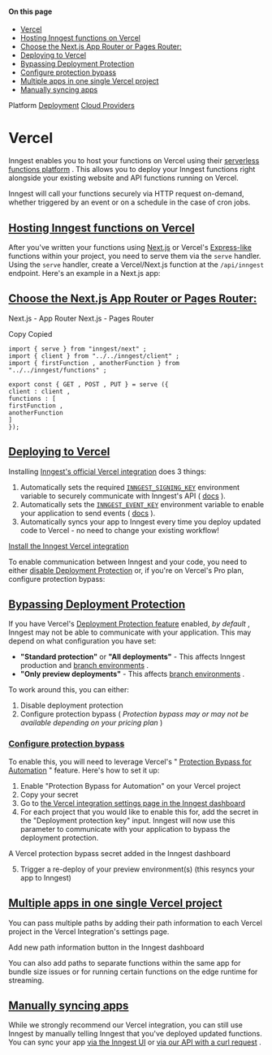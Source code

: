 #### On this page

- [Vercel](\docs\deploy\vercel#vercel)
- [Hosting Inngest functions on Vercel](\docs\deploy\vercel#hosting-inngest-functions-on-vercel)
- [Choose the Next.js App Router or Pages Router:](\docs\deploy\vercel#choose-the-next-js-app-router-or-pages-router)
- [Deploying to Vercel](\docs\deploy\vercel#deploying-to-vercel)
- [Bypassing Deployment Protection](\docs\deploy\vercel#bypassing-deployment-protection)
- [Configure protection bypass](\docs\deploy\vercel#configure-protection-bypass)
- [Multiple apps in one single Vercel project](\docs\deploy\vercel#multiple-apps-in-one-single-vercel-project)
- [Manually syncing apps](\docs\deploy\vercel#manually-syncing-apps)

Platform [Deployment](\docs\platform\deployment) [Cloud Providers](\docs\deploy\vercel)

# Vercel

Inngest enables you to host your functions on Vercel using their [serverless functions platform](https://vercel.com/docs/concepts/functions/serverless-functions) . This allows you to deploy your Inngest functions right alongside your existing website and API functions running on Vercel.

Inngest will call your functions securely via HTTP request on-demand, whether triggered by an event or on a schedule in the case of cron jobs.

## [Hosting Inngest functions on Vercel](\docs\deploy\vercel#hosting-inngest-functions-on-vercel)

After you've written your functions using [Next.js](\docs\learn\serving-inngest-functions?ref=docs-deploy-vercel#framework-next-js) or Vercel's [Express-like](\docs\learn\serving-inngest-functions?ref=docs-deploy-vercel#framework-express) functions within your project, you need to serve them via the `serve` handler. Using the `serve` handler, create a Vercel/Next.js function at the `/api/inngest` endpoint. Here's an example in a Next.js app:

## [Choose the Next.js App Router or Pages Router:](\docs\deploy\vercel#choose-the-next-js-app-router-or-pages-router)

Next.js - App Router Next.js - Pages Router

Copy Copied

```
import { serve } from "inngest/next" ;
import { client } from "../../inngest/client" ;
import { firstFunction , anotherFunction } from "../../inngest/functions" ;

export const { GET , POST , PUT } = serve ({
client : client ,
functions : [
firstFunction ,
anotherFunction
]
});
```

## [Deploying to Vercel](\docs\deploy\vercel#deploying-to-vercel)

Installing [Inngest's official Vercel integration](https://vercel.com/integrations/inngest) does 3 things:

1. Automatically sets the required [`INNGEST_SIGNING_KEY`](\docs\sdk\environment-variables#inngest-signing-key) environment variable to securely communicate with Inngest's API ( [docs](\docs\platform\signing-keys) ).
2. Automatically sets the [`INNGEST_EVENT_KEY`](\docs\sdk\environment-variables#inngest-event-key) environment variable to enable your application to send events ( [docs](\docs\events\creating-an-event-key) ).
3. Automatically syncs your app to Inngest every time you deploy updated code to Vercel - no need to change your existing workflow!

[Install the Inngest Vercel integration](https://app.inngest.com/settings/integrations/vercel/connect)

To enable communication between Inngest and your code, you need to either [disable Deployment Protection](https://vercel.com/docs/security/deployment-protection#configuring-deployment-protection) or, if you're on Vercel's Pro plan, configure protection bypass:

## [Bypassing Deployment Protection](\docs\deploy\vercel#bypassing-deployment-protection)

If you have Vercel's [Deployment Protection feature](https://vercel.com/docs/security/deployment-protection) enabled, *by default* , Inngest may not be able to communicate with your application. This may depend on what configuration you have set:

- **"Standard protection"** or **"All deployments"** - This affects Inngest production and [branch environments](\docs\platform\environments) .
- **"Only preview deployments"** - This affects [branch environments](\docs\platform\environments) .

To work around this, you can either:

1. Disable deployment protection
2. Configure protection bypass ( *Protection bypass may or may not be available depending on your pricing plan* )

### [Configure protection bypass](\docs\deploy\vercel#configure-protection-bypass)

To enable this, you will need to leverage Vercel's " [Protection Bypass for Automation](https://vercel.com/docs/deployment-protection/methods-to-bypass-deployment-protection/protection-bypass-automation) " feature. Here's how to set it up:

1. Enable "Protection Bypass for Automation" on your Vercel project
2. Copy your secret
3. Go to [the Vercel integration settings page in the Inngest dashboard](https://app.inngest.com/settings/integrations/vercel)
4. For each project that you would like to enable this for, add the secret in the "Deployment protection key" input. Inngest will now use this parameter to communicate with your application to bypass the deployment protection.

A Vercel protection bypass secret added in the Inngest dashboard

<!-- image -->

5. Trigger a re-deploy of your preview environment(s) (this resyncs your app to Inngest)

## [Multiple apps in one single Vercel project](\docs\deploy\vercel#multiple-apps-in-one-single-vercel-project)

You can pass multiple paths by adding their path information to each Vercel project in the Vercel Integration's settings page.

Add new path information button in the Inngest dashboard

<!-- image -->

You can also add paths to separate functions within the same app for bundle size issues or for running certain functions on the edge runtime for streaming.

## [Manually syncing apps](\docs\deploy\vercel#manually-syncing-apps)

While we strongly recommend our Vercel integration, you can still use Inngest by manually telling Inngest that you've deployed updated functions. You can sync your app [via the Inngest UI](\docs\apps\cloud#sync-a-new-app-in-inngest-cloud) or [via our API with a curl request](\docs\apps\cloud#curl-command) .